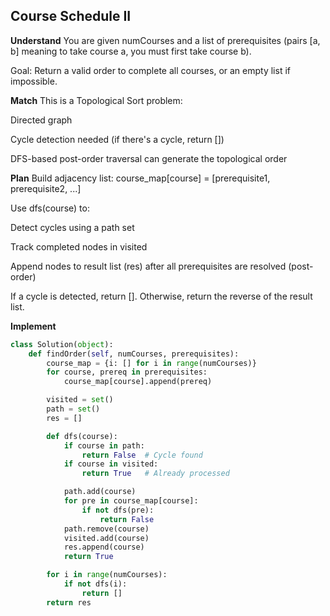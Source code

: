 ## Course Schedule II
**Understand**
You are given numCourses and a list of prerequisites (pairs [a, b] meaning to take course a, you must first take course b).

Goal:
Return a valid order to complete all courses, or an empty list if impossible.

**Match**
This is a Topological Sort problem:

Directed graph

Cycle detection needed (if there's a cycle, return [])

DFS-based post-order traversal can generate the topological order

**Plan**
Build adjacency list:
course_map[course] = [prerequisite1, prerequisite2, ...]

Use dfs(course) to:

Detect cycles using a path set

Track completed nodes in visited

Append nodes to result list (res) after all prerequisites are resolved (post-order)

If a cycle is detected, return [].
Otherwise, return the reverse of the result list.

**Implement**
```python
class Solution(object):
    def findOrder(self, numCourses, prerequisites):
        course_map = {i: [] for i in range(numCourses)}
        for course, prereq in prerequisites:
            course_map[course].append(prereq)

        visited = set()
        path = set()
        res = []

        def dfs(course):
            if course in path:
                return False  # Cycle found
            if course in visited:
                return True   # Already processed

            path.add(course)
            for pre in course_map[course]:
                if not dfs(pre):
                    return False
            path.remove(course)
            visited.add(course)
            res.append(course)
            return True

        for i in range(numCourses):
            if not dfs(i):
                return []
        return res
```